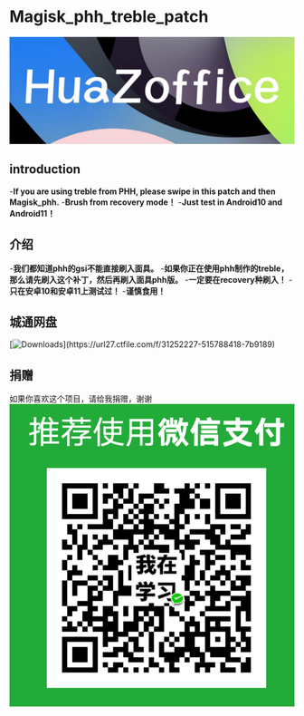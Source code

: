# Magisk_phh_treble_patch
![](image/logo.jpg)

## introduction
-**If you are using treble from PHH, please swipe in this patch and then Magisk_phh.**
-**Brush from recovery mode！**
-**Just test in Android10 and Android11！**
## 介绍
-**我们都知道phh的gsi不能直接刷入面具。**
-**如果你正在使用phh制作的treble，那么请先刷入这个补丁，然后再刷入面具phh版。**
-**一定要在recovery种刷入！**
-**只在安卓10和安卓11上测试过！**
-**谨慎食用！**
## 城通网盘
[![Downloads](https://img.shields.io/badge/ctfile-download(password:7455)-blue)](https://url27.ctfile.com/f/31252227-515788418-7b9189)
## 捐赠
如果你喜欢这个项目，请给我捐赠，谢谢
![](image/juanzeng.png)
